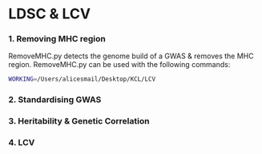 # LDSC & LCV
### 1. Removing MHC region
RemoveMHC.py detects the genome build of a GWAS & removes the MHC region. RemoveMHC.py can be used with the following commands:

```bash
WORKING=/Users/alicesmail/Desktop/KCL/LCV
```

### 2. Standardising GWAS
### 3. Heritability & Genetic Correlation
### 4. LCV
